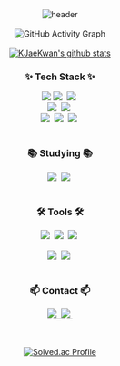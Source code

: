 <div align="center">
  <img src="https://capsule-render.vercel.app/api?type=Waving&bg_color=30,3B82F6,2563EB,1D4ED8&title_color=E0F2FE&text_color=BFDBFE&height=230&section=header&text=KimJinSeok&fontAlign=68&fontAlignY=36&desc=AIDATA &descAlign=88.5&descAlignY=50&animation=twinkling" alt="header">
</div>

<br>

<div align="center">
  <img src="https://github-readme-activity-graph.vercel.app/graph?username=jinseok19&theme=react-dark&bg_color=20232a&hide_border=true&line=5bcdec&color=5bcdec" alt="GitHub Activity Graph" />
</div>

<br>

<div align="center">
  <a href="https://github.com/jinseok19">
      <img src="https://github-readme-stats.vercel.app/api?username=jinseok&show_icons=true&include_all_commits=true&hide_border=true&bg_color=30,7F7FD5,86A8E7,91eae4&title_color=fff&text_color=fff" alt="KJaeKwan's github stats" />
  </a>
</div>

<h3 align="center">✨ Tech Stack ✨</h3>
<div align="center">
  <img src="https://img.shields.io/badge/spring-%236DB33F.svg?&style=for-the-badge&logo=spring&logoColor=white" />
  <img src="https://img.shields.io/badge/java-%23007396.svg?&style=for-the-badge&logo=java&logoColor=white" />&nbsp
  <img src="https://img.shields.io/badge/amazon%20aws-%23232F3E.svg?&style=for-the-badge&logo=amazon%20aws&logoColor=white" />&nbsp
</div>

<div align="center">
  <img src="https://img.shields.io/badge/python-%233776AB.svg?&style=for-the-badge&logo=python&logoColor=white" />&nbsp
  <img src="https://img.shields.io/badge/mysql-%234479A1.svg?&style=for-the-badge&logo=mysql&logoColor=white" />&nbsp
</div>

<div align="center">
  <img src="https://img.shields.io/badge/html5-E34F26.svg?style=for-the-badge&logo=html5&logoColor=white" />&nbsp
  <img src="https://img.shields.io/badge/javascript-%23F7DF1E.svg?&style=for-the-badge&logo=javascript&logoColor=black" />&nbsp
  <img src="https://img.shields.io/badge/css3-1572B6.svg?style=for-the-badge&logo=css3&logoColor=white" />&nbsp
</div>

<br>

<h3 align="center">📚 Studying 📚</h3>
<div align="center">
  <img src="https://img.shields.io/badge/docker-%232496ED.svg?&style=for-the-badge&logo=docker&logoColor=white" />&nbsp
  <img src="https://img.shields.io/badge/github%20actions-%232088FF.svg?&style=for-the-badge&logo=github%20actions&logoColor=white" />&nbsp
</div>

<br>

<h3 align="center">🛠 Tools 🛠</h3>
<div align="center">
  <img src="https://img.shields.io/badge/git-F05033.svg?style=for-the-badge&logo=git&logoColor=white" />&nbsp
  <img src="https://img.shields.io/badge/github-181717.svg?style=for-the-badge&logo=github&logoColor=white" />&nbsp
  <img src="https://img.shields.io/badge/Notion-F3F3F3.svg?style=for-the-badge&logo=notion&logoColor=black" />&nbsp
</div>

<br>

<div align="center">
  	<img src="https://img.shields.io/badge/intellij%20idea-%23000000.svg?&style=for-the-badge&logo=intellij%20idea&logoColor=white" />&nbsp
  <img src="https://img.shields.io/badge/VSCode-2C2C32.svg?style=for-the-badge&logo=visual-studio-code&logoColor=22ABF3" />&nbsp
</div>

<br>

<h3 align="center">📫 Contact 📫</h3>
<div align="center">
  <a href="mailto:jaegwan101@gmail.com">
    <img src="https://img.shields.io/badge/jaegwan101@gmail.com-D14836?style=for-the-badge&logo=gmail&logoColor=white"/>&nbsp
  </a>
  <a href="https://www.instagram.com/01__jk__01/">
    <img src="https://img.shields.io/badge/instagram-E4405F?style=for-the-badge&logo=instagram&logoColor=white"/>&nbsp
  </a>
</div>

<br>
<br>

<p align="center">
  <a href="https://solved.ac/shash042319/">
    <img src="http://mazassumnida.wtf/api/v2/generate_badge?boj=shash042319" alt="Solved.ac Profile">
  </a>
</p>
